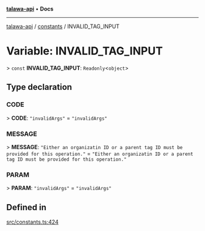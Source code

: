 [**talawa-api**](../../README.md) • **Docs**

***

[talawa-api](../../modules.md) / [constants](../README.md) / INVALID\_TAG\_INPUT

# Variable: INVALID\_TAG\_INPUT

\> `const` **INVALID\_TAG\_INPUT**: `Readonly`\<`object`\>

## Type declaration

### CODE

\> **CODE**: `"invalidArgs"` = `"invalidArgs"`

### MESSAGE

\> **MESSAGE**: `"Either an organizatin ID or a parent tag ID must be provided for this operation."` = `"Either an organizatin ID or a parent tag ID must be provided for this operation."`

### PARAM

\> **PARAM**: `"invalidArgs"` = `"invalidArgs"`

## Defined in

[src/constants.ts:424](https://github.com/PalisadoesFoundation/talawa-api/blob/d0c167bb942c4778fba221c2cdd27665fc7dbf61/src/constants.ts#L424)
